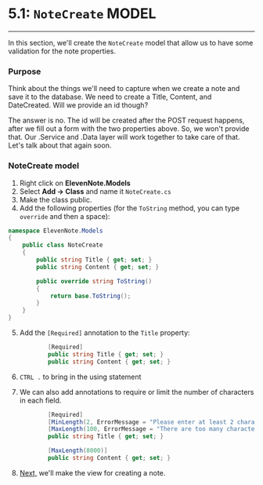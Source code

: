 # 5.1: `NoteCreate` MODEL
---
In this section, we'll create the `NoteCreate` model that allow us to have some validation for the note properties.

### Purpose
Think about the things we'll need to capture when we create a note and save it to the database. We need to create a Title, Content, and DateCreated. Will we provide an id though?

The answer is no. The id will be created after the POST request happens, after we fill out a form with the two properties above. So, we won't provide that. Our .Service and .Data layer will work together to take care of that. Let's talk about that again soon.

### NoteCreate model
1. Right click on **ElevenNote.Models**
2. Select **Add -> Class** and name it `NoteCreate.cs`
3. Make the class public.
4. Add the following properties (for the `ToString` method, you can type `override` and then a space):

```cs
namespace ElevenNote.Models
{
    public class NoteCreate
    {
        public string Title { get; set; }
        public string Content { get; set; }

        public override string ToString()
        {
            return base.ToString();
        }
    }
}
```
5. Add the `[Required]` annotation to the `Title` property:

    ```cs
            [Required]
            public string Title { get; set; }
            public string Content { get; set; }
    ```
6. `CTRL .` to bring in the using statement
7. We can also add annotations to require or limit the number of characters in each field.
 
    ```cs
            [Required]
            [MinLength(2, ErrorMessage = "Please enter at least 2 characters.")]
            [MaxLength(100, ErrorMessage = "There are too many characters in this field.")]
            public string Title { get; set; }

            [MaxLength(8000)]
            public string Content { get; set; }    
    ```

8. [Next,](5.2-CreateView.md) we'll make the view for creating a note.